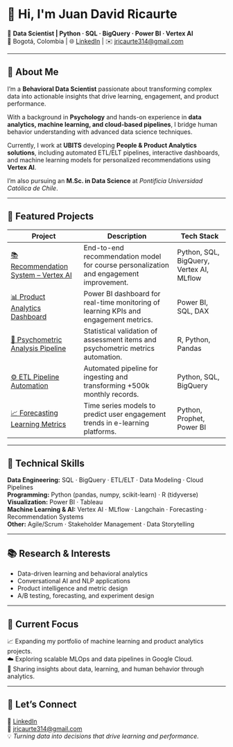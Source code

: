 # 👋 Hi, I'm Juan David Ricaurte  

🎯 **Data Scientist | Python · SQL · BigQuery · Power BI · Vertex AI**  
📍 Bogotá, Colombia | 🌐 [LinkedIn](https://www.linkedin.com/in/juan-david-ricaurte-012716283) | ✉️ jricaurte314@gmail.com  

---

## 🧠 About Me  

I’m a **Behavioral Data Scientist** passionate about transforming complex data into actionable insights that drive learning, engagement, and product performance.  

With a background in **Psychology** and hands-on experience in **data analytics, machine learning, and cloud-based pipelines**, I bridge human behavior understanding with advanced data science techniques.  

Currently, I work at **UBITS** developing **People & Product Analytics solutions**, including automated ETL/ELT pipelines, interactive dashboards, and machine learning models for personalized recommendations using **Vertex AI**.  

I’m also pursuing an **M.Sc. in Data Science** at *Pontificia Universidad Católica de Chile*.  

---

## 🚀 Featured Projects  

| Project | Description | Tech Stack |
|----------|--------------|-------------|
| [📚 Recommendation System – Vertex AI](./03-recommendation-system-vertexai) | End-to-end recommendation model for course personalization and engagement improvement. | Python, SQL, BigQuery, Vertex AI, MLflow |
| [📊 Product Analytics Dashboard](./02-product-analytics-dashboard-powerbi) | Power BI dashboard for real-time monitoring of learning KPIs and engagement metrics. | Power BI, SQL, DAX |
| [🧮 Psychometric Analysis Pipeline](./04-psychometrics-item-analysis) | Statistical validation of assessment items and psychometric metrics automation. | R, Python, Pandas |
| [⚙️ ETL Pipeline Automation](./01-data-pipelines-etl-bigquery) | Automated pipeline for ingesting and transforming +500k monthly records. | Python, SQL, BigQuery |
| [📈 Forecasting Learning Metrics](./05-forecasting-learning-metrics) | Time series models to predict user engagement trends in e-learning platforms. | Python, Prophet, Power BI |

---

## 🧰 Technical Skills  

**Data Engineering:** SQL · BigQuery · ETL/ELT · Data Modeling · Cloud Pipelines  
**Programming:** Python (pandas, numpy, scikit-learn) · R (tidyverse)  
**Visualization:** Power BI · Tableau  
**Machine Learning & AI:** Vertex AI · MLflow · Langchain · Forecasting · Recommendation Systems  
**Other:** Agile/Scrum · Stakeholder Management · Data Storytelling  

---

## 📚 Research & Interests  

- Data-driven learning and behavioral analytics  
- Conversational AI and NLP applications  
- Product intelligence and metric design  
- A/B testing, forecasting, and experiment design  

---

## 🌱 Current Focus  

📈 Expanding my portfolio of machine learning and product analytics projects.  
☁️ Exploring scalable MLOps and data pipelines in Google Cloud.  
💬 Sharing insights about data, learning, and human behavior through analytics.  

---

## 🔗 Let’s Connect  

📍 [LinkedIn](https://www.linkedin.com/in/juan-david-ricaurte-012716283/)  
📧 jricaurte314@gmail.com  
💡 *Turning data into decisions that drive learning and performance.*
